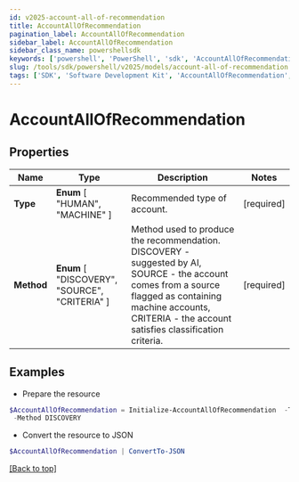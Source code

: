 ```yaml
---
id: v2025-account-all-of-recommendation
title: AccountAllOfRecommendation
pagination_label: AccountAllOfRecommendation
sidebar_label: AccountAllOfRecommendation
sidebar_class_name: powershellsdk
keywords: ['powershell', 'PowerShell', 'sdk', 'AccountAllOfRecommendation', 'V2025AccountAllOfRecommendation'] 
slug: /tools/sdk/powershell/v2025/models/account-all-of-recommendation
tags: ['SDK', 'Software Development Kit', 'AccountAllOfRecommendation', 'V2025AccountAllOfRecommendation']
---
```



# AccountAllOfRecommendation

## Properties

Name | Type | Description | Notes
------------ | ------------- | ------------- | -------------
**Type** |  **Enum** [  "HUMAN",    "MACHINE" ] | Recommended type of account. | [required]
**Method** |  **Enum** [  "DISCOVERY",    "SOURCE",    "CRITERIA" ] | Method used to produce the recommendation. DISCOVERY - suggested by AI, SOURCE - the account comes from a source flagged as containing machine accounts, CRITERIA - the account satisfies classification criteria. | [required]

## Examples

- Prepare the resource
```powershell
$AccountAllOfRecommendation = Initialize-AccountAllOfRecommendation  -Type MACHINE `
 -Method DISCOVERY
```

- Convert the resource to JSON
```powershell
$AccountAllOfRecommendation | ConvertTo-JSON
```


[[Back to top]](#) 

